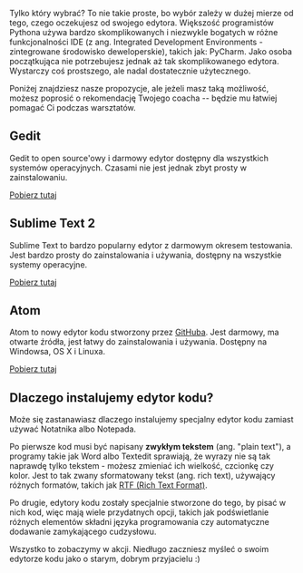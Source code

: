 Tylko który wybrać? To nie takie proste, bo wybór zależy w dużej mierze od tego, czego oczekujesz od swojego edytora. Większość programistów Pythona używa bardzo skomplikowanych i niezwykle bogatych w różne funkcjonalności IDE (z ang. Integrated Development Environments - zintegrowane środowisko deweloperskie), takich jak: PyCharm. Jako osoba początkująca nie potrzebujesz jednak aż tak skomplikowanego edytora. Wystarczy coś prostszego, ale nadal dostatecznie użytecznego.

Poniżej znajdziesz nasze propozycje, ale jeżeli masz taką możliwość, możesz poprosić o rekomendację Twojego coacha -- będzie mu łatwiej pomagać Ci podczas warsztatów.

## Gedit

Gedit to open source'owy i darmowy edytor dostępny dla wszystkich systemów operacyjnych. Czasami nie jest jednak zbyt prosty w zainstalowaniu.

[Pobierz tutaj](https://wiki.gnome.org/Apps/Gedit#Download)

## Sublime Text 2

Sublime Text to bardzo popularny edytor z darmowym okresem testowania. Jest bardzo prosty do zainstalowania i używania, dostępny na wszystkie systemy operacyjne.

[Pobierz tutaj](https://www.sublimetext.com/2)

## Atom

Atom to nowy edytor kodu stworzony przez [GitHuba](https://github.com/). Jest darmowy, ma otwarte źródła, jest łatwy do zainstalowania i używania. Dostępny na Windowsa, OS X i Linuxa.

[Pobierz tutaj](https://atom.io/)

## Dlaczego instalujemy edytor kodu?

Może się zastanawiasz dlaczego instalujemy specjalny edytor kodu zamiast używać Notatnika albo Notepada.

Po pierwsze kod musi być napisany **zwykłym tekstem** (ang. "plain text"), a programy takie jak Word albo Textedit sprawiają, że wyrazy nie są tak naprawdę tylko tekstem - możesz zmieniać ich wielkość, czcionkę czy kolor. Jest to tak zwany sformatowany tekst (ang. rich text), używający różnych formatów, takich jak [RTF (Rich Text Format)](https://en.wikipedia.org/wiki/Rich_Text_Format).

Po drugie, edytory kodu zostały specjalnie stworzone do tego, by pisać w nich kod, więc mają wiele przydatnych opcji, takich jak podświetlanie różnych elementów składni języka programowania czy automatyczne dodawanie zamykającego cudzysłowu.

Wszystko to zobaczymy w akcji. Niedługo zaczniesz myśleć o swoim edytorze kodu jako o starym, dobrym przyjacielu :)